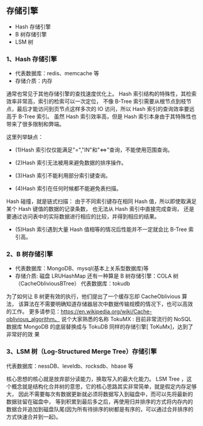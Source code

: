 ## 存储引擎

- Hash 存储引擎
- B 树存储引擎
- LSM 树

### 1、Hash 存储引擎

- 代表数据库：redis、memcache 等
- 存储介质：内存

通常也常见于其他存储引擎的查找速度优化上。 Hash 索引结构的特殊性，其检索效率非常高，索引的检索可以一次定位，
不像 B-Tree 索引需要从根节点到枝节点，最后才能访问到页节点这样多次的 IO 访问，所以 Hash 索引的查询效率要远高于 B-Tree 索引。
虽然 Hash 索引效率高，但是 Hash 索引本身由于其特殊性也带来了很多限制和弊端。

这里列举缺点：

- (1)Hash 索引仅仅能满足"=","IN"和"<=>"查询，不能使用范围查询。

- (2)Hash 索引无法被用来避免数据的排序操作。

- (3)Hash 索引不能利用部分索引键查询。

- (4)Hash 索引在任何时候都不能避免表扫描。

Hash 碰撞，就是链式扫描： 由于不同索引键存在相同 Hash 值，所以即使取满足某个 Hash 键值的数据的记录条数，
也无法从 Hash 索引中直接完成查询， 还是要通过访问表中的实际数据进行相应的比较，并得到相应的结果。

- (5)Hash 索引遇到大量 Hash 值相等的情况后性能并不一定就会比 B-Tree 索引高。

### 2、B 树存储引擎

- 代表数据库：MongoDB、mysql(基本上关系型数据库)等
- 存储介质: 磁盘
  LRUHashMap
  还有一种算是 B 树存储引擎：COLA 树（CacheObliviousBTree）
  代表数据库：tokudb

为了如何让 B 树更有效的执行，他们提出了一个缓存忘却 CacheOblivious 算法，
该算法在不需要明确知道存储器层次中数据传输规模的情况下，也可以高效的工作。
更多请参见：https://en.wikipedia.org/wiki/Cache-oblivious_algorithm。
说个大家熟悉的名称 TokuMX : 目前非常流行的 NoSQL 数据库 MongoDB 的底层替换成与 TokuDB 同样的存储引擎[ ToKuMx]，达到了非常好的效 果

### 3、LSM 树（Log-Structured Merge Tree）存储引擎

代表数据库：nessDB、leveldb、rocksdb、hbase 等

核心思想的核心就是放弃部分读能力，换取写入的最大化能力。
LSM Tree ，这个概念就是结构化合并树的意思，它的核心思路其实非常简单，就是假定内存足够大，
因此不需要每次有数据更新就必须将数据写入到磁盘中，而可以先将最新的数据驻留在磁盘中，
等到积累到最后多之后，再使用归并排序的方式将内存内的数据合并追加到磁盘队尾(因为所有待排序的树都是有序的，可以通过合并排序的方式快速合并到一起)。
